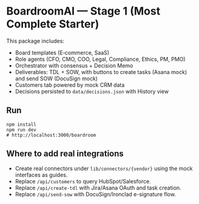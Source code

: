
# BoardroomAI — Stage 1 (Most Complete Starter)

This package includes:
- Board templates (E‑commerce, SaaS)
- Role agents (CFO, CMO, COO, Legal, Compliance, Ethics, PM, PMO)
- Orchestrator with consensus + Decision Memo
- Deliverables: TDL + SOW, with buttons to create tasks (Asana mock) and send SOW (DocuSign mock)
- Customers tab powered by mock CRM data
- Decisions persisted to `data/decisions.json` with History view

## Run
```
npm install
npm run dev
# http://localhost:3000/boardroom
```

## Where to add real integrations
- Create real connectors under `lib/connectors/{vendor}` using the mock interfaces as guides.
- Replace `/api/customers` to query HubSpot/Salesforce.
- Replace `/api/create-tdl` with Jira/Asana OAuth and task creation.
- Replace `/api/send-sow` with DocuSign/Ironclad e-signature flow.
